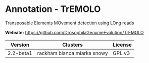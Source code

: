 # Annotation - TrEMOLO

Transposable Elements MOvement detection using LOng reads



**Website:** <https://github.com/DrosophilaGenomeEvolution/TrEMOLO>

| Version | Clusters | License |
| ------- | -------- | ------- |
| 2.2-beta1 | rackham bianca miarka snowy | GPL v3 |
